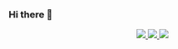 ### Hi there 👋

<p align="center">
  
  <a href="https://github.com/lamld203844">
    <img src="https://github-readme-stats.vercel.app/api?username=lamld203844&show_icons=true&theme=transparent" />
  </a>
  
  <a href="https://github.com/lamld203844">
    <img src="http://github-profile-summary-cards.vercel.app/api/cards/stats?username=lamld203844&theme=transparent" />
  </a>

  <a href="https://github.com/lamld203844">
    <img src="https://github-readme-stats.vercel.app/api/top-langs/?username=lamld203844&layout=compact" />
  </a>

</p>


<!--
**lamld203844/lamld203844** is a ✨ _special_ ✨ repository because its `README.md` (this file) appears on your GitHub profile.

Here are some ideas to get you started:

- 🔭 I’m currently working on ...
- 🌱 I’m currently learning ...
- 👯 I’m looking to collaborate on ...
- 🤔 I’m looking for help with ...
- 💬 Ask me about ...
- 📫 How to reach me: ...
- 😄 Pronouns: ...
- ⚡ Fun fact: ...
-->
